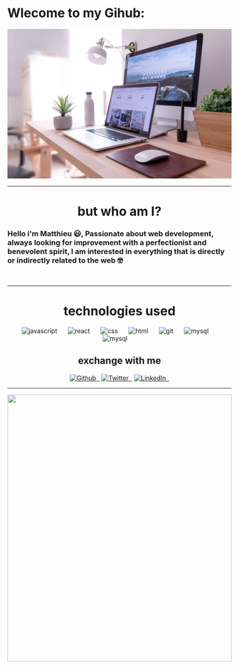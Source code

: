 # Wlecome to my Gihub:

![front-image](/img/domenico-loia-hGV2TfOh0ns-unsplash.jpg)

---- 

<h1 align="center">but who am I?</h1>

<h3>
  <strong>Hello i'm Matthieu &#128515;</strong>, Passionate about web development,
 always looking for improvement with a perfectionist and benevolent spirit, I am interested in everything that is directly or indirectly related to the web &#129299;
</h3>

<br />


---- 

<h1 align="center">technologies used</h1>
<p align="center">
  <img  src="https://cdn.jsdelivr.net/gh/devicons/devicon/icons/html5/html5-original.svg" alt="javascript" height="40" width="40" style="margin-right: 20px"/>
  <img src="https://cdn.jsdelivr.net/gh/devicons/devicon/icons/css3/css3-original.svg" alt="react" height="40" width="40" style="margin-right: 20px"/>
  <img src="https://cdn.jsdelivr.net/gh/devicons/devicon/icons/javascript/javascript-original.svg" alt="css" height="40" width="40" style="margin-right: 20px"/>
  <img src="https://cdn.jsdelivr.net/gh/devicons/devicon/icons/react/react-original.svg" alt="html" height="40" width="40" style="margin-right: 20px"/>
  <img src="https://cdn.jsdelivr.net/gh/devicons/devicon/icons/nodejs/nodejs-original.svg" alt="git" height="40" width="40" style="margin-right: 20px"/>
  <img src="https://cdn.jsdelivr.net/gh/devicons/devicon/icons/postgresql/postgresql-original.svg" alt="mysql" height="40" width="40" style="margin-right: 20px"/>
  <img src="https://cdn.jsdelivr.net/gh/devicons/devicon/icons/git/git-original.svg" alt="mysql" height="40" width="40" style="margin-right: 20px"/>
 
</p>

<h2 align="center">exchange with me</h2>
<p align="center"><a href="https://github.com/Matthieudegny" target="_blank"><img alt="Github" src="https://img.shields.io/badge/GitHub-%2312100E.svg?&style=for-the-badge&logo=Github&logoColor=white" /> &nbsp;</a> <a href="https://twitter.com/MatthieuDevCode" target="_blank"><img alt="Twitter" src="https://img.shields.io/badge/twitter-%231DA1F2.svg?&style=for-the-badge&logo=twitter&logoColor=white" /> &nbsp;</a> <a href="https://www.linkedin.com/in/" target="_blank"><img alt="LinkedIn" src="https://img.shields.io/badge/linkedin-%230077B5.svg?&style=for-the-badge&logo=linkedin&logoColor=white" /> &nbsp;</a>
</p>

------

<img width="100%" height="600" src=https://media.giphy.com/media/qgQUggAC3Pfv687qPC/giphy.gif>














